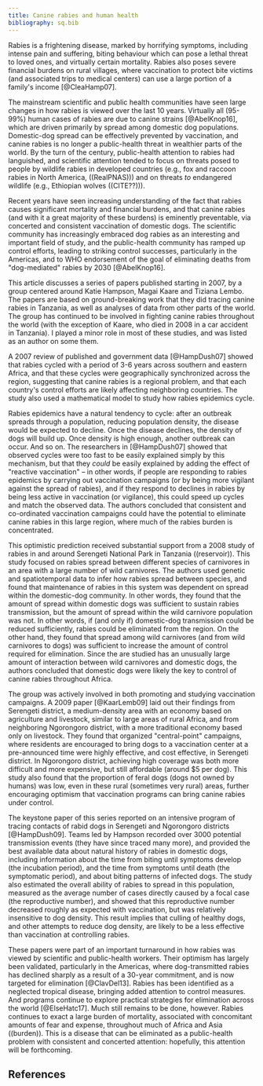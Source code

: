 ```yaml
---
title: Canine rabies and human health
bibliography: sq.bib
---
```


Rabies is a frightening disease, marked by horrifying symptoms, including intense pain and suffering, biting behaviour which can pose a lethal threat to loved ones, and virtually certain mortality. Rabies also poses severe financial burdens on rural villages, where vaccination to protect bite victims (and associated trips to medical centers) can use a large portion of a family's income [@CleaHamp07].

The mainstream scientific and public health communities have seen large changes in how rabies is viewed over the last 10 years. Virtually all (95-99%) human cases of rabies are due to canine strains [@AbelKnop16], which are driven primarily by spread among domestic dog populations. Domestic-dog spread can be effectively prevented by vaccination, and canine rabies is no longer a public-health threat in wealthier parts of the world. By the turn of the century, public-health attention to rabies had languished, and scientific attention tended to focus on threats posed to people by wildlife rabies in developed countries (e.g., fox and raccoon rabies in North America, ((RealPNAS))) and on threats _to_ endangered wildlife (e.g., Ethiopian wolves ((CITE??))).

Recent years have seen increasing understanding of the fact that rabies causes significant mortality and financial burdens, and that canine rabies (and with it a great majority of these burdens) is eminently preventable, via concerted and consistent vaccination of domestic dogs. The scientific community has increasingly embraced dog rabies as an interesting and important field of study, and the public-health community has ramped up control efforts, leading to striking control successes, particularly in the Americas, and to WHO endorsement of the goal of eliminating deaths from "dog-mediated" rabies by 2030 [@AbelKnop16].

This article discusses a series of papers published starting in 2007, by a group centered around Katie Hampson, Magai Kaare and Tiziana Lembo. The papers are based on ground-breaking work that they did tracing canine rabies in Tanzania, as well as analyses of data from other parts of the world. The group has continued to be involved in fighting canine rabies throughout the world (with the exception of Kaare, who died in 2008 in a car accident in Tanzania). I played a minor role in most of these studies, and was listed as an author on some them.

A 2007 review of published and government data [@HampDush07] showed that rabies cycled with a period of 3-6 years across southern and eastern Africa, and that these cycles were geographically synchronized across the region, suggesting that canine rabies is a regional problem, and that each country's control efforts are likely affecting neighboring countries. The study also used a mathematical model to study how rabies epidemics cycle.

Rabies epidemics have a natural tendency to cycle: after an outbreak spreads through a population, reducing population density, the disease would be expected to decline. Once the disease declines, the density of dogs will build up. Once density is high enough, another outbreak can occur. And so on. The researchers in [@HampDush07] showed that observed cycles were too fast to be easily explained simply by this mechanism, but that they _could_ be easily explained by adding the effect of "reactive vaccination" – in other words, if people are responding to rabies epidemics by carrying out vaccination campaigns (or by being more vigilant against the spread of rabies), and if they respond to declines in rabies by being less active in vaccination (or vigilance), this could speed up cycles and match the observed data. The authors concluded that consistent and co-ordinated vaccination campaigns could have the potential to eliminate canine rabies in this large region, where much of the rabies burden is concentrated. 

This optimistic prediction received substantial support from a 2008 study of rabies in and around Serengeti National Park in Tanzania ((reservoir)). This study focused on rabies spread between different species of carnivores in an area with a large number of wild carnivores. The authors used genetic and spatiotemporal data to infer how rabies spread between species, and found that maintenance of rabies in this system was dependent on spread within the domestic-dog community. In other words, they found that the amount of spread within domestic dogs was sufficient to sustain rabies transmission, but the amount of spread within the wild carnivore population was not. In other words, if (and only if) domestic-dog transmission could be reduced sufficiently, rabies could be eliminated from the region. On the other hand, they found that spread among wild carnivores (and from wild carnivores to dogs) was sufficient to increase the amount of control required for elimination. Since the are studied has an unusually large amount of interaction between wild carnivores and domestic dogs, the authors concluded that domestic dogs were likely the key to control of canine rabies throughout Africa.

The group was actively involved in both promoting and studying vaccination campaigns. A 2009 paper [@KaarLemb09] laid out their findings from Serengeti district, a medium-density area with an economy based on agriculture and livestock, similar to large areas of rural Africa, and from neighboring Ngorongoro district, with a more traditional economy based only on livestock. They found that organized "central-point" campaigns, where residents are encouraged to bring dogs to a vaccination center at a pre-announced time were highly effective, and cost effective, in Serengeti district. In Ngorongoro district, achieving high coverage was both more difficult and more expensive, but still affordable (around $5 per dog). This study also found that the proportion of feral dogs (dogs not owned by humans) was low, even in these rural (sometimes very rural) areas, further encouraging optimism that vaccination programs can bring canine rabies under control.

The keystone paper of this series reported on an intensive program of tracing contacts of rabid dogs in Serengeti and Ngorongoro districts [@HampDush09]. Teams led by Hampson recorded over 3000 potential transmission events (they have since traced many more), and provided the best available data about natural history of rabies in domestic dogs, including information about the time from biting until symptoms develop (the incubation period), and the time from symptoms until death (the symptomatic period), and about biting patterns of infected dogs. The study also estimated the overall ability of rabies to spread in this population, measured as the average number of cases directly caused by a focal case (the reproductive number), and showed that this reproductive number decreased roughly as expected with vaccination, but was relatively insensitive to dog density. This result implies that culling of healthy dogs, and other attempts to reduce dog density, are likely to be a less effective than vaccination at controlling rabies.

These papers were part of an important turnaround in how rabies was viewed by scientific and public-health workers. Their optimism has largely been validated, particularly in the Americas, where dog-transmitted rabies has declined sharply as a result of a 30-year commitment, and is now targeted for elimination [@ClavDel13]. Rabies has been identified as a neglected tropical disease, bringing added attention to control measures. And programs continue to explore practical strategies for elimination across the world [@ElseHatc17]. Much still remains to be done, however. Rabies continues to exact a large burden of mortality, associated with concomitant amounts of fear and expense, throughout much of Africa and Asia ((burden)). This is a disease that can be eliminated as a public-health problem with consistent and concerted attention: hopefully, this attention will be forthcoming.

## References
